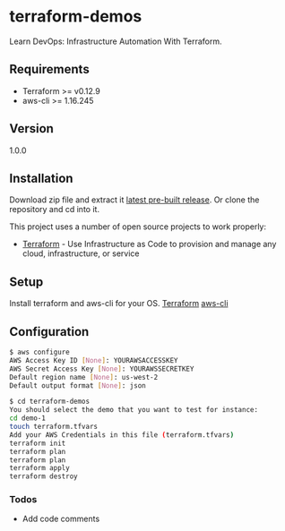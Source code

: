 
# terraform-demos

Learn DevOps: Infrastructure Automation With Terraform.

## Requirements

- Terraform >= v0.12.9
- aws-cli >= 1.16.245

## Version

1.0.0

## Installation

Download zip file and extract it [latest pre-built release](https://github.com/reysmerwvr/terraform-demos). Or clone the repository and cd into it.

This project uses a number of open source projects to work properly:

- [Terraform] - Use Infrastructure as Code to provision and manage any cloud, infrastructure, or service

## Setup

Install terraform and aws-cli for your OS. [Terraform](https://www.terraform.io/downloads.html) [aws-cli](https://docs.aws.amazon.com/en_en/cli/latest/userguide/cli-chap-install.html) 

## Configuration

```sh
$ aws configure
AWS Access Key ID [None]: YOURAWSACCESSKEY
AWS Secret Access Key [None]: YOURAWSSECRETKEY
Default region name [None]: us-west-2
Default output format [None]: json
```

```sh
$ cd terraform-demos
You should select the demo that you want to test for instance:
cd demo-1
touch terraform.tfvars
Add your AWS Credentials in this file (terraform.tfvars)
terraform init
terraform plan
terraform plan
terraform apply
terraform destroy
```

### Todos

- Add code comments

[//]: # "These are reference links used in the body of this note and get stripped out when the markdown processor does
its job. There is no need to format nicely because it shouldn't be seen. Thanks SO - http://stackoverflow.com/questions/4823468/store-comments-in-markdown-syntax"
[Terraform]: https://www.terraform.io/